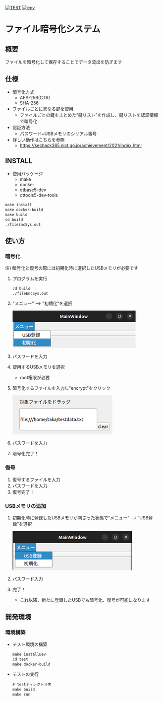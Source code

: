 [![TEST](https://github.com/taka0628/sechack365/actions/workflows/test.yml/badge.svg?branch=main)](https://github.com/taka0628/sechack365/actions/workflows/test.yml)
[![env](https://github.com/taka0628/sechack365/actions/workflows/setup.yml/badge.svg?branch=main)](https://github.com/taka0628/sechack365/actions/workflows/setup.yml)

# ファイル暗号化システム

## 概要
ファイルを暗号化して保存することでデータ流出を防ぎます

## 仕様
* 暗号化方式
  * AES-256(CTR)
  * SHA-256
* ファイルごとに異なる鍵を使用
  * ファイルごとの鍵をまとめた”鍵リスト”を作成し、鍵リストを認証情報で暗号化
* 認証方法
  * パスワード+USBメモリのシリアル番号
* 詳しい動作はこちらを参照
  * https://sechack365.nict.go.jp/achievement/2021/index.html

## INSTALL
* 使用パッケージ
  * make
  * docker
  * qtbase5-dev
  * qttools5-dev-tools
```
make install
make docker-build
make build
cd build
./fileEncSys.out
```

## 使い方

### 暗号化
注) 暗号化と復号の際には初期化時に選択したUSBメモリが必要です

1. プログラムを実行
  	```
	cd build
	./fileEncSys.out
 	```
1. "メニュー" --> "初期化"を選択

	![init](img/init.png)
2. パスワードを入力
3. 使用するUSBメモリを選択
   * root権限が必要
4. 暗号化するファイルを入力し"encrypt"をクリック

	![alt](img/path.png)
5. パスワードを入力
6. 暗号化完了！

### 復号
1. 復号するファイルを入力
2. パスワードを入力
3. 復号完了！

### USBメモリの追加
1. 初期化時に登録したUSBメモリが刺さった状態で”メニュー” --> ”USB登録”を選択

	![alt](img/addUsb.png)
2. パスワード入力
3. 完了！
	* これ以降、新たに登録したUSBでも暗号化、復号が可能になります

## 開発環境

### 環境構築
* テスト環境の構築
	```
	make installDev
	cd test
	make docker-build
	```
* テストの実行
	```
	# testディレクトリ内
	make build
	make run
	```